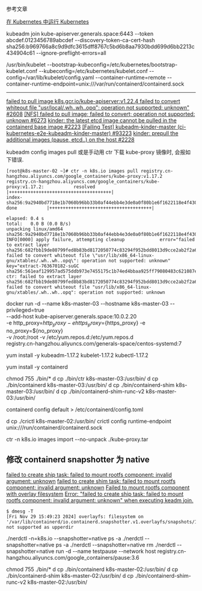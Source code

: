 参考文章

[在 Kubernetes 中运行 Kubernetes](https://www.qikqiak.com/post/k8s-in-k8s/)


kubeadm join kube-apiserver.generals.space:6443 --token abcdef.0123456789abcdef --discovery-token-ca-cert-hash sha256:b969766a8c9d9dfc3615dff8767c5bd6b8aa7930bdd699d6bb2213c434904c61 --ignore-preflight-errors=all

/usr/bin/kubelet --bootstrap-kubeconfig=/etc/kubernetes/bootstrap-kubelet.conf --kubeconfig=/etc/kubernetes/kubelet.conf --config=/var/lib/kubelet/config.yaml --container-runtime=remote --container-runtime-endpoint=unix:///var/run/containerd/containerd.sock


------

[failed to pull image k8s.gcr.io/kube-apiserver:v1.22.4 failed to convert whiteout file \"usr/local/.wh..wh..opq\": operation not supported: unknown" #2608](https://github.com/kubernetes/kubeadm/issues/2608)
[[NFS] failed to pull image; failed to convert; operation not supported: unknown #6273](https://github.com/containerd/containerd/issues/6273)
[kinder: the latest etcd image cannot be pulled in the containerd base image #2223](https://github.com/kubernetes/kubeadm/issues/2223)
[[Failing Test] kubeadm-kinder-master (ci-kubernetes-e2e-kubeadm-kinder-master) #93223](https://github.com/kubernetes/kubernetes/issues/93223)
[kinder: prepull the additional images (pause, etcd..) on the host #2228](https://github.com/kubernetes/kubeadm/pull/2228)

kubeadm config images pull 或是手动用 ctr 下载 kube-proxy 镜像时, 会报如下错误.

```log
[root@k8s-master-02 ~]# ctr -n k8s.io images pull registry.cn-hangzhou.aliyuncs.com/google_containers/kube-proxy:v1.17.2
registry.cn-hangzhou.aliyuncs.com/google_containers/kube-proxy:v1.17.2:           resolved       |++++++++++++++++++++++++++++++++++++++| 
index-sha256:9a2940bd7718e1b7060b96bb33b0af44ebb4e3de0a0f80b1e6f1622118e4f430:    done           |++++++++++++++++++++++++++++++++++++++| 

elapsed: 0.4 s                                                                    total:   0.0 B (0.0 B/s)                                         
unpacking linux/amd64 sha256:9a2940bd7718e1b7060b96bb33b0af44ebb4e3de0a0f80b1e6f1622118e4f430...
INFO[0000] apply failure, attempting cleanup             error="failed to extract layer sha256:682fbb19de80799fed8b83bd8172050774c83294f952bdd8013d9cce2ab2f2a6: failed to convert whiteout file \"usr/lib/x86_64-linux-gnu/xtables/.wh..wh..opq\": operation not supported: unknown" key="extract-763670182-suGC sha256:561eaf129957ad575ddb973e7455175c1b74ed4bbaa925ff79080483c621087e"
ctr: failed to extract layer sha256:682fbb19de80799fed8b83bd8172050774c83294f952bdd8013d9cce2ab2f2a6: failed to convert whiteout file "usr/lib/x86_64-linux-gnu/xtables/.wh..wh..opq": operation not supported: unknown
```

docker run -d --name k8s-master-03 --hostname k8s-master-03 --privileged=true \
--add-host kube-apiserver.generals.space:10.0.2.20 \
-e http_proxy=${http_proxy} -e https_proxy=${https_proxy} -e no_proxy=${no_proxy} \
-v /root:/root -v /etc/yum.repos.d:/etc/yum.repos.d \
registry.cn-hangzhou.aliyuncs.com/generals-space/centos-systemd:7

yum install -y kubeadm-1.17.2 kubelet-1.17.2 kubectl-1.17.2

yum install -y containerd

chmod 755 ./bin/*
d cp ./bin/ctr k8s-master-03:/usr/bin/
d cp ./bin/containerd k8s-master-03:/usr/bin/
d cp ./bin/containerd-shim k8s-master-03:/usr/bin/
d cp ./bin/containerd-shim-runc-v2 k8s-master-03:/usr/bin/

containerd config default > /etc/containerd/config.toml

d cp ./crictl k8s-master-02:/usr/bin/
crictl config runtime-endpoint unix:///run/containerd/containerd.sock


ctr -n k8s.io images import --no-unpack ./kube-proxy.tar

## 修改 containerd snapshotter 为 native

[failed to create ship task: failed to mount rootfs component: invalid argument: unknown](https://github.com/containerd/containerd/issues/9260)
[failed to create shim task: failed to mount rootfs component: invalid argument: unknown](https://github.com/containerd/containerd/discussions/9667)
[Failed to mount rootfs component with overlay filesystem](https://github.com/k3s-io/k3s/issues/2755)
[Error: "failed to create ship task: failed to mount rootfs component: invalid argument: unknown" when executing keadm join.](https://github.com/kubeedge/kubeedge/issues/5088)

```log
$ dmesg -T
[Fri Nov 29 15:49:23 2024] overlayfs: filesystem on '/var/lib/containerd/io.containerd.snapshotter.v1.overlayfs/snapshots/135/fs' not supported as upperdir
```

./nerdctl -n=k8s.io --snapshotter=native ps -a
./nerdctl --snapshotter=native ps -a
./nerdctl --snapshotter=native rm 
./nerdctl --snapshotter=native run -d --name testpause --network host registry.cn-hangzhou.aliyuncs.com/google_containers/pause:3.6


chmod 755 ./bin/*
d cp ./bin/containerd k8s-master-02:/usr/bin/
d cp ./bin/containerd-shim k8s-master-02:/usr/bin/
d cp ./bin/containerd-shim-runc-v2 k8s-master-02:/usr/bin/
